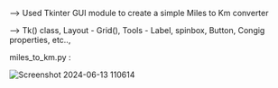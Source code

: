 --> Used Tkinter GUI module to create a simple Miles to Km converter

--> Tk() class, Layout - Grid(), Tools - Label, spinbox, Button, Congig properties, etc.., 

miles_to_km.py :

![Screenshot 2024-06-13 110614](https://github.com/Harsha0130/Day_27_Miles_to_Km/assets/127675058/19bc1199-eb45-45b3-a410-e56288a0b074)
